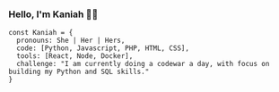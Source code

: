 ### Hello, I'm Kaniah 👋🏾
```
const Kaniah = {
  pronouns: She | Her | Hers,
  code: [Python, Javascript, PHP, HTML, CSS],
  tools: [React, Node, Docker],
  challenge: "I am currently doing a codewar a day, with focus on building my Python and SQL skills."
}
```
<!--
**KaniahDunn/KaniahDunn** is a ✨ _special_ ✨ repository because its `README.md` (this file) appears on your GitHub profile.

Here are some ideas to get you started:

- 🔭 I’m currently working on ...
- 🌱 I’m currently learning ...
- 👯 I’m looking to collaborate on ...
- 🤔 I’m looking for help with ...
- 💬 Ask me about ...
- 📫 How to reach me: ...
- 😄 Pronouns: ...
- ⚡ Fun fact: ...
-->
